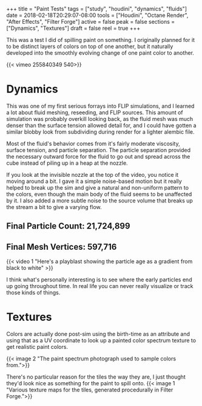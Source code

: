 +++
title = "Paint Tests"
tags = ["study", "houdini", "dynamics", "fluids"]
date = 2018-02-18T20:29:07-08:00
tools = ["Houdini", "Octane Render", "After Effects", "Filter Forge"]
active = false
peak = false
sections = ["Dynamics", "Textures"]
draft = false
reel = true
+++

This was a test I did of spilling paint on something. I originally planned for it to be distinct layers of colors on top of one another, but it naturally developed into the smoothly evolving change of one paint color to another.

{{< vimeo 255840349 540>}}

# Dynamics
This was one of my first serious forrays into FLIP simulations, and I learned a lot about fluid meshing, reseeding, and FLIP sources. This amount of simulation was probably overkill looking back, as the fluid mesh was much denser than the surface tension allowed detail for, and I could have gotten a similar blobby look from subdividing during render for a lighter alembic file.

Most of the fluid's behavior comes from it's fairly moderate viscosity, surface tension, and particle separation. The particle separation provided the necessary outward force for the fluid to go out and spread across the cube instead of piling up in a heap at the nozzle.

If you look at the invisible nozzle at the top of the video, you notice it moving around a bit. I gave it a simple noise-based motion but it really helped to break up the sim and give a natural and non-uniform pattern to the colors, even though the main body of the fluid seems to be unaffected by it. I also added a more subtle noise to the source volume that breaks up the stream a bit to give a varying flow.

## Final Particle Count: 21,724,899
## Final Mesh Vertices: 597,716
{{< video 1 "Here's a playblast showing the particle age as a gradient from black to white" >}}

I think what's personally interesting is to see where the early particles end up going throughout time. In real life you can never really visualize or track those kinds of things.

# Textures
Colors are actually done post-sim using the birth-time as an attribute and using that as a UV coordinate to look up a painted color spectrum texture to get realistic paint colors.

{{< image 2 "The paint spectrum photograph used to sample colors from.">}}

There's no particular reason for the tiles the way they are, I just thought they'd look nice as something for the paint to spill onto.
{{< image 1 "Various texture maps for the tiles, generated procedurally in Filter Forge.">}}
